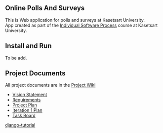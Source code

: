 ## Online Polls And Surveys
This is Web application for polls and surveys at Kasetsart University.  
App created as part of the [Individual Software Process](https://cpske.github.io/ISP) course at Kasetsart University.

## Install and Run
To be add.

## Project Documents
All project documents are in the [Project Wiki](../../wiki/Home)
* [Vision Statement](../../wiki/Vision%20Statement)
* [Requirements](../../wiki/Requirements)
* [Project Plan](../../wiki/Project%20Plan)
* [Iteration 1 Plan](../../wiki/Iteration%201%20Plan)
* [Task Board]()


[django-tutorial](https://docs.djangoproject.com/en/4.1/intro/tutorial01/)
